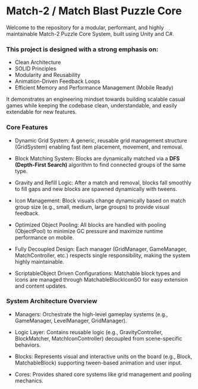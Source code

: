 # **Match-2 / Match Blast Puzzle Core**

Welcome to the repository for a modular, performant, and highly maintainable Match-2 Puzzle Core System, built using Unity and C#.

### **This project is designed with a strong emphasis on:**

* Clean Architecture
* SOLID Principles
* Modularity and Reusability
* Animation-Driven Feedback Loops
* Efficient Memory and Performance Management (Mobile Ready)

It demonstrates an engineering mindset towards building scalable casual games while keeping the codebase clean, understandable, and easily extendable for new features.

### **Core Features**

* Dynamic Grid System:
  A generic, reusable grid management structure (GridSystem<T>) enabling fast item placement, movement, and removal.

* Block Matching System:
  Blocks are dynamically matched via a **DFS (Depth-First Search)** algorithm to find connected groups of the same type.

* Gravity and Refill Logic:
  After a match and removal, blocks fall smoothly to fill gaps and new blocks are spawned dynamically with tweens.

* Icon Management:
  Block visuals change dynamically based on match group size (e.g., small, medium, large groups) to provide visual feedback.

* Optimized Object Pooling:
  All blocks are handled with pooling (ObjectPool<T>) to minimize GC pressure and maximize runtime performance on mobile.

* Fully Decoupled Design:
  Each manager (GridManager, GameManager, MatchController, etc.) respects single responsibility, making the system highly maintainable.

* ScriptableObject Driven Configurations:
  Matchable block types and icons are managed through MatchableBlockIconSO for easy extension and content updates.

### **System Architecture Overview**

* Managers:
  Orchestrate the high-level gameplay systems (e.g., GameManager, LevelManager, GridManager).

* Logic Layer:
  Contains reusable logic (e.g., GravityController, BlockMatcher, MatchIconController) decoupled from scene-specific behaviors.

* Blocks:
  Represents visual and interactive units on the board (e.g., Block, MatchableBlock) supporting tween-based animation and user input.

* Cores:
  Provides shared core systems like grid management and pooling mechanics.